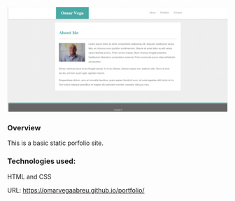 
![](assets/Img/porfoliohome.jpg)
### Overview

This is a basic static porfolio site.

### Technologies used:

HTML and CSS

URL: https://omarvegaabreu.github.io/portfolio/

